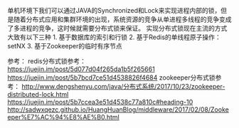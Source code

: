 单机环境下我们可以通过JAVA的Synchronized和Lock来实现进程内部的锁，但是随着分布式应用和集群环境的出现，系统资源的竞争从单进程多线程的竞争变成了多进程的竞争，这时候就需要分布式锁来保证。 实现分布式锁现在主流的方式大致有以下三种 1. 基于数据库的索引和行锁 2. 基于Redis的单线程原子操作：setNX 3. 基于Zookeeper的临时有序节点




参考：
redis分布式锁参考：
https://juejin.im/post/5d077d04f265da1b5f265661
https://juejin.im/post/5b7bcd7ce51d4538826f4684
zookeeper分布式锁参考：
http://www.dengshenyu.com/java/分布式系统/2017/10/23/zookeeper-distributed-lock.html
https://juejin.im/post/5b7ccea3e51d4538c77a810c#heading-10
http://sadwxqezc.github.io/HuangHuanBlog/middleware/2017/02/08/Zookeeper%E7%AC%94%E8%AE%B0.html
